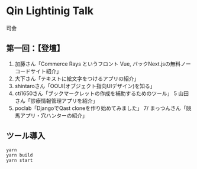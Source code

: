 # Qin Lightinig Talk
司会
## 第一回：【登壇】
1. 加藤さん「Commerce Rays というフロント Vue, バックNext.jsの無料ノーコードサイト紹介」
2. 大下さん「テキストに絵文字をつけるアプリの紹介」
3. shintaroさん「OOUI(オブジェクト指向UIデザイン)を知る」
4. cti1650さん「ブックマークレットの作成を補助するためのツール」
5 山田さん「診療情報管理アプリを紹介」
6. poclab「DjangoでQast cloneを作り始めてみました」
7/ まっつんさん「競馬アプリ・穴ハンターの紹介」

## ツール導入
```
yarn
yarn build
yarn start
```
